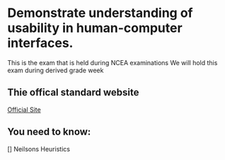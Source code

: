 # Demonstrate understanding of usability in human-computer interfaces.

This is the exam that is held during NCEA examinations
We will hold this exam during derived grade week

## Thie offical standard website
[Official Site](https://ncea.education.govt.nz/technology/digital-technologies/1/3?view=standard)

## You need to know:
[] Neilsons Heuristics


